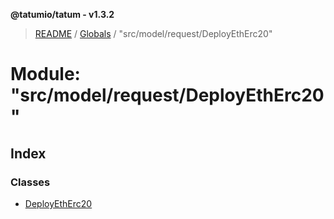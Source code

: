 **@tatumio/tatum - v1.3.2**

> [README](../README.md) / [Globals](../globals.md) / "src/model/request/DeployEthErc20"

# Module: "src/model/request/DeployEthErc20"

## Index

### Classes

* [DeployEthErc20](../classes/_src_model_request_deployetherc20_.deployetherc20.md)
